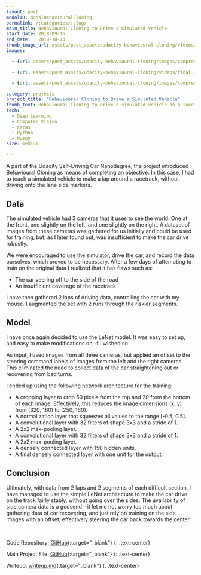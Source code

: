 ```yaml
---
layout: post
modalID: modalBehaviouralCloning
permalink: /:categories/:slug/
main_title: Behavioural Cloning to Drive a Simulated Vehicle
start_date: 2018-09-16
end_date:   2018-10-13
thumb_image_url: assets/post_assets/udacity-behavioural-cloning/videos/final_submission.gif
images:

  - {url: assets/post_assets/udacity-behavioural-cloning/images/compressed/left_img.jpg, caption: "An example image from the left camera, used for model training.", id: left_img}

  - {url: assets/post_assets/udacity-behavioural-cloning/videos/final_submission.gif, caption: "A snapshot of the final submission video, showing a feed of the front camera as the car is driving through the course autonomously.", id: final_submission}

  - {url: assets/post_assets/udacity-behavioural-cloning/images/compressed/right_img.jpg, caption: "An example image from the right camera, used for model training.", id: right_img}

category: projects
project_title: "Behavioural Cloning to Drive a Simulated Vehicle"
thumb_text: Behavioural Cloning to drive a simulated vehicle on a racetrack
tech:
  - Deep Learning
  - Computer Vision
  - Keras
  - Python
  - Numpy
size: medium

---
```


<div class="post-content-markdown">

A part of the Udacity Self-Driving Car Nanodegree, the project introduced Behavioural Cloning as means of completing an objective. In this case, I had to teach a simulated vehicle to make a lap around a racetrack, without driving onto the lane side markers.

## Data

The simulated vehicle had 3 cameras that it uses to see the world. One at the front, one slightly on the left, and one slightly on the right. A dataset of images from these cameras was gathered for us initially and could be used for training, but, as I later found out, was insufficient to make the car drive robustly.

We were encouraged to use the simulator, drive the car, and record the data ourselves, which proved to be necessary. After a few days of attempting to train on the original data I realized that it has flaws such as:
* The car veering off to the side of the road
* An insufficient coverage of the racetrack

I have then gathered 2 laps of driving data, controlling the car with my mouse. I augmented the set with 2 runs through the riskier segments.

## Model

I have once again decided to use the LeNet model. It was easy to set up, and easy to make modifications on, if I wished so.

As input, I used images from all three cameras, but applied an offset to the steering command labels of images from the left and the right cameras. This eliminated the need to collect data of the car straightening out or recovering from bad turns.

I ended up using the following network architecture for the training:
* A cropping layer to crop 50 pixels from the top and 20 from the bottom of each image. Effectively, this reduces the image dimensions (x, y) from (320, 160) to (250, 160).
* A normalization layer that squeezes all values to the range [-0.5, 0.5].
* A convolutional layer with 32 filters of shape 3x3 and a stride of 1.
* A 2x2 max-pooling layer.
* A convolutional layer with 32 filters of shape 3x3 and a stride of 1.
* A 2x2 max-pooling layer.
* A densely connected layer with 150 hidden units.
* A final densely connected layer with one unit for the output.

## Conclusion

Ultimately, with data from 2 laps and 2 segments of each difficult section, I have managed to use the simple LeNet architecture to make the car drive on the track fairly stably, without going over the sides. The availability of side camera data is a godsend - it let me not worry too much about gathering data of car recovering, and just rely on training on the side images with an offset, effectively steering the car back towards the center.

<br>

Code Repository: [GitHub](https://github.com/LinasKo/CarND-Behavioral-Cloning-P3){:target="_blank"}
{: .text-center}

Main Project File: [GitHub](https://github.com/LinasKo/CarND-Behavioral-Cloning-P3/blob/master/src/model.py){:target="_blank"}
{: .text-center}

Writeup: [writeup.md](https://github.com/LinasKo/CarND-Behavioral-Cloning-P3/blob/master/writeup.md){:target="_blank"}
{: .text-center}

</div>
